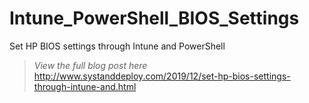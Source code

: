 # Intune_PowerShell_BIOS_Settings
Set HP BIOS settings through Intune and PowerShell

> *View the full blog post here*
http://www.systanddeploy.com/2019/12/set-hp-bios-settings-through-intune-and.html
